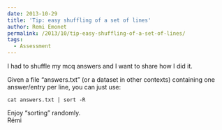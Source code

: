 ```yaml
---
date: 2013-10-29
title: 'Tip: easy shuffling of a set of lines'
author: Remi Emonet
permalink: /2013/10/tip-easy-shuffling-of-a-set-of-lines/
tags:
  - Assessment
---
```

I had to shuffle my mcq answers and I want to share how I did it.

Given a file &#8220;answers.txt&#8221; (or a dataset in other contexts) containing one answer/entry per line, you can just use:

`cat answers.txt | sort -R`

Enjoy “sorting” randomly.  
Rémi
